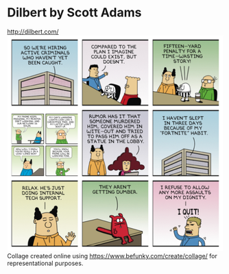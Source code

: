 # Dilbert by Scott Adams
http://dilbert.com/
<br>
![alt text](https://github.com/CAVIND46016/Web-Comics-Scraping/blob/master/Dilbert/repo/BeFunky-collage.jpg)
<br>
Collage created online using https://www.befunky.com/create/collage/ for representational purposes.
